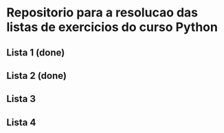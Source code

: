 # Repositorio para a resolucao das listas de exercicios do curso Python 

## Lista 1 (done)

## Lista 2 (done)

## Lista 3 

## Lista 4
